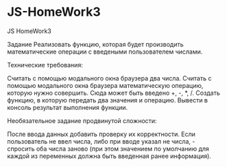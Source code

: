 # JS-HomeWork3
 JS HomeWork3

Задание
Реализовать функцию, которая будет производить математические операции с введеными пользователем числами.

Технические требования:

Считать с помощью модального окна браузера два числа.
Считать с помощью модального окна браузера математическую операцию, которую нужно совершить. Сюда может быть введено +, -, *, /.
Создать функцию, в которую передать два значения и операцию.
Вывести в консоль результат выполнения функции.


Необязательное задание продвинутой сложности:

После ввода данных добавить проверку их корректности. Если пользователь не ввел числа, либо при вводе указал не числа, - спросить оба числа заново (при этом значением по умолчанию для каждой из переменных должна быть введенная ранее информация).
